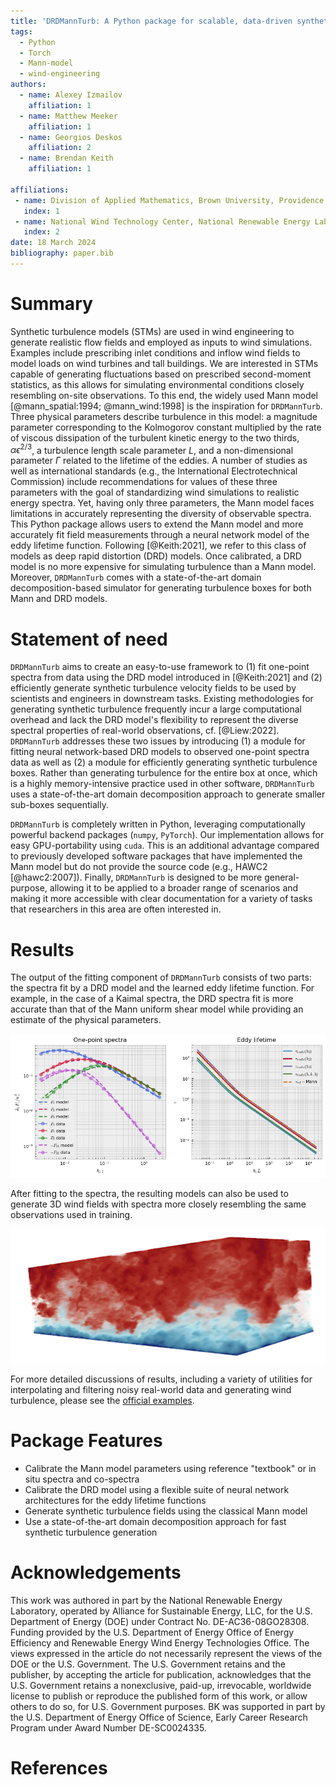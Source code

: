 ```yaml
---
title: 'DRDMannTurb: A Python package for scalable, data-driven synthetic turbulence'
tags:
  - Python
  - Torch
  - Mann-model
  - wind-engineering
authors:
  - name: Alexey Izmailov
    affiliation: 1
  - name: Matthew Meeker
    affiliation: 1
  - name: Georgios Deskos
    affiliation: 2
  - name: Brendan Keith
    affiliation: 1

affiliations:
 - name: Division of Applied Mathematics, Brown University, Providence, RI, 02912, USA
   index: 1
 - name: National Wind Technology Center, National Renewable Energy Laboratory, Golden, CO, 80401, USA
   index: 2
date: 18 March 2024     
bibliography: paper.bib
---
```


# Summary

Synthetic turbulence models (STMs) are used in wind engineering to generate realistic flow fields and employed as inputs to wind simulations. Examples include prescribing inlet conditions and inflow wind fields to model loads on wind turbines and tall buildings. We are interested in STMs capable of generating fluctuations based on prescribed second-moment statistics, as this allows for simulating environmental conditions closely resembling on-site observations. To this end, the widely used Mann model [@mann_spatial:1994; @mann_wind:1998] is the inspiration for `DRDMannTurb`. Three physical parameters describe turbulence in this model: a magnitude parameter corresponding to the Kolmogorov constant multiplied by the rate of viscous dissipation of the turbulent kinetic energy to the two thirds, $\alpha \epsilon^{2/3}$, a turbulence length scale parameter $L$, and a non-dimensional parameter $\Gamma$ related to the lifetime of the eddies. A number of studies as well as international standards (e.g., the International Electrotechnical Commission) include recommendations for values of these three parameters with the goal of standardizing wind simulations to realistic energy spectra. Yet, having only three parameters, the Mann model faces limitations in accurately representing the diversity of observable spectra. This Python package allows users to extend the Mann model and more accurately fit field measurements through a neural network model of the eddy lifetime function. Following [@Keith:2021], we refer to this class of models as deep rapid distortion (DRD) models. Once calibrated, a DRD model is no more expensive for simulating turbulence than a Mann model. Moreover, `DRDMannTurb` comes with a state-of-the-art domain decomposition-based simulator for generating turbulence boxes for both Mann and DRD models.

# Statement of need

`DRDMannTurb` aims to create an easy-to-use framework to (1) fit one-point spectra from data using the DRD model introduced in [@Keith:2021] and (2) efficiently generate synthetic turbulence velocity fields to be used by scientists and engineers in downstream tasks. Existing methodologies for generating synthetic turbulence frequently incur a large computational overhead and lack the DRD model's flexibility to represent the diverse spectral properties of real-world observations, cf. [@Liew:2022]. `DRDMannTurb` addresses these two issues by introducing (1) a module for fitting neural network-based DRD models to observed one-point spectra data as well as (2) a module for efficiently generating synthetic turbulence boxes. Rather than generating turbulence for the entire box at once, which is a highly memory-intensive practice used in other software, `DRDMannTurb` uses a state-of-the-art domain decomposition approach to generate smaller sub-boxes sequentially.

`DRDMannTurb` is completely written in Python, leveraging computationally powerful backend packages (`numpy`, `PyTorch`). Our implementation allows for easy GPU-portability using `cuda`. This is an additional advantage compared to previously developed software packages that have implemented the Mann model but do not provide the source code (e.g., HAWC2 [@hawc2:2007]). Finally, `DRDMannTurb` is designed to be more general-purpose, allowing it to be applied to a broader range of scenarios and making it more accessible with clear documentation for a variety of tasks that researchers in this area are often interested in. 

# Results

The output of the fitting component of ``DRDMannTurb`` consists of two parts: the spectra fit by a DRD model and the learned eddy lifetime function. For example, in the case of a Kaimal spectra, the DRD spectra fit is more accurate than that of the Mann uniform shear model while providing an estimate of the physical parameters. 

![Synthetic DRD Model Fit](synthetic_fit.png)

After fitting to the spectra, the resulting models can also be used to generate 3D wind fields with spectra more closely resembling the same observations used in training.

![Simulated Wind Tunnel](wind.png)

For more detailed discussions of results, including a variety of utilities for interpolating and filtering noisy real-world data and generating wind turbulence, please see the [official examples](https://methods-group.github.io/DRDMannTurb/examples.html).

# Package Features

- Calibrate the Mann model parameters using reference "textbook" or in situ spectra and co-spectra
- Calibrate the DRD model using a flexible suite of neural network architectures for the eddy lifetime functions
- Generate synthetic turbulence fields using the classical Mann model
- Use a state-of-the-art domain decomposition approach for fast synthetic turbulence generation

# Acknowledgements

This work was authored in part by the National Renewable Energy Laboratory, operated by Alliance for Sustainable Energy, LLC, for the U.S. Department of Energy (DOE) under Contract No. DE-AC36-08GO28308. Funding provided by the U.S. Department of Energy Office of Energy Efficiency and Renewable Energy Wind Energy Technologies Office. The views expressed in the article do not necessarily represent the views of the DOE or the U.S. Government. The U.S. Government retains and the publisher, by accepting the article for publication, acknowledges that the U.S. Government retains a nonexclusive, paid-up, irrevocable, worldwide license to publish or reproduce the published form of this work, or allow others to do so, for U.S. Government purposes. BK was supported in part by the U.S. Department of Energy Office of Science, Early Career Research Program under Award Number DE-SC0024335.

# References
